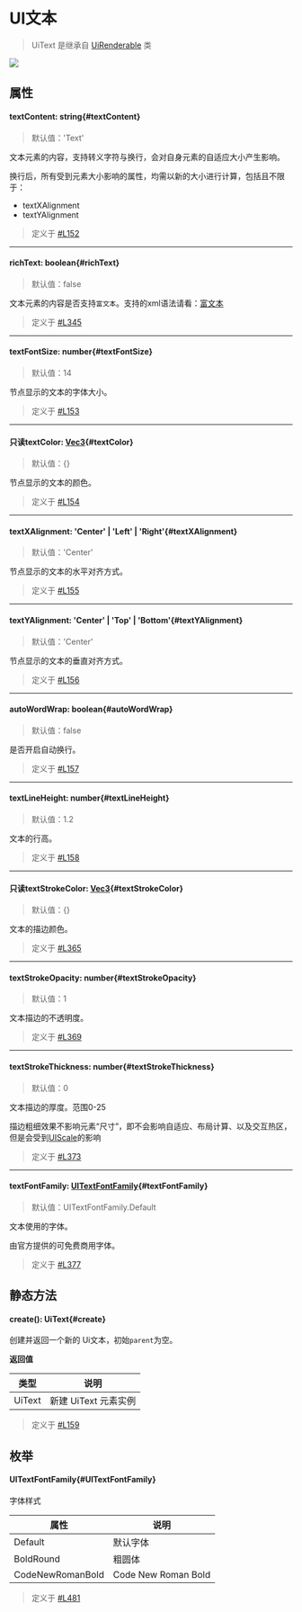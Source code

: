 <script setup>
import '/style.css'
</script>
# UI文本

> UiText 是继承自 [UiRenderable](/GameUI/UiRenderable) 类

![](/QQ20240923-102346.png)

## 属性

#### <font id="API" />textContent<font id="Type">: string</font>{#textContent}  
> 默认值：'Text'

文本元素的内容，支持转义字符与换行，会对自身元素的自适应大小产生影响。

换行后，所有受到元素大小影响的属性，均需以新的大小进行计算，包括且不限于：

- textXAlignment
- textYAlignment

> 定义于 [#L152](https://github.com/box3lab/arena_dts/blob/main/ClientAPI.d.ts#L152)

---

#### <font id="API" />richText<font id="Type">: boolean</font>{#richText}  
> 默认值：false

文本元素的内容是否支持`富文本`。支持的xml语法请看：[富文本](/GameUI/RichText)

> 定义于 [#L345](https://github.com/box3lab/arena_dts/blob/main/ClientAPI_2024_11_23.d.ts#L345)

---


#### <font id="API" />textFontSize<font id="Type">: number</font>{#textFontSize}  
> 默认值：14

节点显示的文本的字体大小。

> 定义于 [#L153](https://github.com/box3lab/arena_dts/blob/main/ClientAPI.d.ts#L153)

---


#### <font id="API" /><font id="ReadOnly">只读</font>textColor<font id="Type">: [Vec3](/GameUI/maths/Vec3)</font>{#textColor}  
> 默认值：{}

节点显示的文本的颜色。

> 定义于 [#L154](https://github.com/box3lab/arena_dts/blob/main/ClientAPI.d.ts#L154)

---


#### <font id="API" />textXAlignment<font id="Type">: 'Center' | 'Left' | 'Right'</font>{#textXAlignment}  
> 默认值：'Center'

节点显示的文本的水平对齐方式。

> 定义于 [#L155](https://github.com/box3lab/arena_dts/blob/main/ClientAPI.d.ts#L155)

---


#### <font id="API" />textYAlignment<font id="Type">: 'Center' | 'Top' | 'Bottom'</font>{#textYAlignment}  
> 默认值：'Center'

节点显示的文本的垂直对齐方式。

> 定义于 [#L156](https://github.com/box3lab/arena_dts/blob/main/ClientAPI.d.ts#L156)

---


#### <font id="API" />autoWordWrap<font id="Type">: boolean</font>{#autoWordWrap}  
> 默认值：false

是否开启自动换行。

> 定义于 [#L157](https://github.com/box3lab/arena_dts/blob/main/ClientAPI.d.ts#L157)


---


#### <font id="API" />textLineHeight<font id="Type">: number</font>{#textLineHeight}  
> 默认值：1.2

文本的行高。

> 定义于 [#L158](https://github.com/box3lab/arena_dts/blob/main/ClientAPI.d.ts#L158)

---

#### <font id="API" /><font id="ReadOnly">只读</font>textStrokeColor<font id="Type">: [Vec3](/GameUI/maths/Vec3)</font>{#textStrokeColor}  
> 默认值：{}

文本的描边颜色。

> 定义于 [#L365](https://github.com/box3lab/arena_dts/blob/main/ClientAPI_2024_11_1.d.ts#L365)

---

#### <font id="API" />textStrokeOpacity<font id="Type">: number</font>{#textStrokeOpacity}  
> 默认值：1

文本描边的不透明度。

> 定义于 [#L369](https://github.com/box3lab/arena_dts/blob/main/ClientAPI_2024_11_1.d.ts#L369)

---

#### <font id="API" />textStrokeThickness<font id="Type">: number</font>{#textStrokeThickness}  
> 默认值：0

文本描边的厚度。范围0-25

描边粗细效果不影响元素“尺寸”，即不会影响自适应、布局计算、以及交互热区，但是会受到[UIScale](/GameUI/maths/UiScale)的影响

> 定义于 [#L373](https://github.com/box3lab/arena_dts/blob/main/ClientAPI_2024_11_1.d.ts#L373)

---

#### <font id="API" />textFontFamily<font id="Type">: [UITextFontFamily](./UiText#UITextFontFamily)</font>{#textFontFamily}  
> 默认值：UITextFontFamily.Default

文本使用的字体。

由官方提供的可免费商用字体。

> 定义于 [#L377](https://github.com/box3lab/arena_dts/blob/main/ClientAPI_2024_11_1.d.ts#L377)

## 静态方法

#### <font id="API" />create()<font id="Type">: UiText</font>{#create}  

创建并返回一个新的 Ui文本，初始`parent`为空。

**返回值**

| **类型** | **说明** |
| --- | --- |
| UiText | 新建 UiText 元素实例 |

> 定义于 [#L159](https://github.com/box3lab/arena_dts/blob/main/ClientAPI.d.ts#L159)


## 枚举


#### <font id="API" />UITextFontFamily{#UITextFontFamily}
字体样式

| **属性** | **说明** |
| --- | --- |
| Default | 默认字体  |
| BoldRound | 粗圆体 |
| CodeNewRomanBold |  Code New Roman Bold  |


> 定义于 [#L481](https://github.com/box3lab/arena_dts/blob/main/ClientAPI.d.ts#L481)
